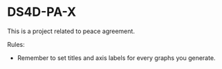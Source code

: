 # DS4D-PA-X
This is a project related to peace agreement.

Rules:
- Remember to set titles and axis labels for every graphs you generate. 